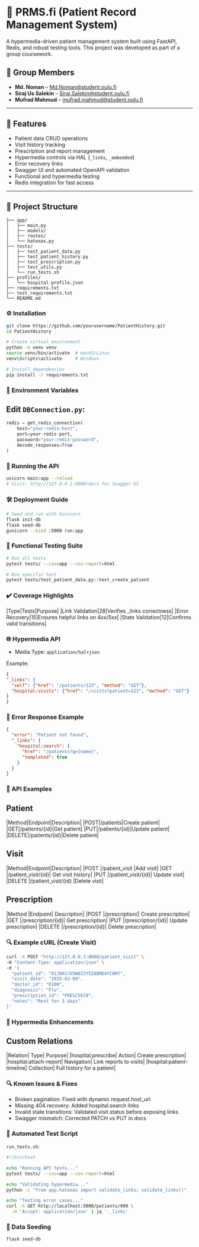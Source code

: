 # 🏥 PRMS.fi (Patient Record Management System)

A hypermedia-driven patient management system built using FastAPI, Redis, and robust testing tools. This project was developed as part of a group coursework.

## 👥 Group Members

- **Md. Noman** – [Md.Noman@student.oulu.fi](mailto:Md.Noman@student.oulu.fi)  
- **Siraj Us Salekin** – [Siraj.Salekin@student.oulu.fi](mailto:Siraj.Salekin@student.oulu.fi)  
- **Mufrad Mahmud** – [mufrad.mahmud@student.oulu.fi](mailto:mufrad.mahmud@student.oulu.fi)

---

## 🚀 Features

- Patient data CRUD operations
- Visit history tracking
- Prescription and report management
- Hypermedia controls via HAL (`_links`, `_embedded`)
- Error recovery links
- Swagger UI and automated OpenAPI validation
- Functional and hypermedia testing
- Redis integration for fast access

---

## 📁 Project Structure

```plaintext
├── app/
│   ├── main.py
│   ├── models/
│   ├── routes/
│   └── hateoas.py
├── tests/
│   ├── test_patient_data.py
│   ├── test_patient_history.py
│   ├── test_prescription.py
│   ├── test_utils.py
│   └── run_tests.sh
├── profiles/
│   └── hospital-profile.json
├── requirements.txt
├── test_requirements.txt
└── README.md
```


### ⚙️ Installation

```bash
git clone https://github.com/yourusername/PatientHistory.git
cd PatientHistory

# Create virtual environment
python -m venv venv
source venv/bin/activate  # macOS/Linux
venv\Scripts\activate     # Windows

# Install dependencies
pip install -r requirements.txt
```

### 🔐 Environment Variables
## Edit `DBConnection.py`:

```python
redis = get_redis_connection(
    host="your-redis-host",
    port=your-redis-port,
    password="your-redis-password",
    decode_responses=True
)
```

### 🚦 Running the API

```bash
uvicorn main:app --reload
# Visit: http://127.0.0.1:8000/docs for Swagger UI
```

### 🛠️ Deployment Guide

```bash
# Seed and run with Gunicorn
flask init-db
flask seed-db
gunicorn --bind :5000 run:app
```

### 🧪 Functional Testing Suite

```bash
# Run all tests
pytest tests/ --cov=app --cov-report=html

# Run specific test
pytest tests/test_patient_data.py::test_create_patient
```

### ✔️ Coverage Highlights
|Type|Tests|Purpose|
|Link Validation|28|Verifies _links correctness|
|Error Recovery|15|Ensures helpful links on 4xx/5xx|
|State Validation|12|Confirms valid transitions|

### 🌐 Hypermedia API
- Media Type: `application/hal+json`

Example:
  ```json
  {
  "_links": {
    "self": {"href": "/patients/123", "method": "GET"},
    "hospital:visits": {"href": "/visits?patient=123", "method": "GET"}
  }
 }
```

### 🔄 Error Response Example
```json
{
  "error": "Patient not found",
  "_links": {
    "hospital:search": {
      "href": "/patients?q={name}",
      "templated": true
    }
  }
}
```

### 📘 API Examples

## Patient
|Method|Endpoint|Description|
|POST|/patients|Create patient|
|GET|/patients/{id}|Get patient|
|PUT|/patients/{id}|Update patient|
|DELETE|/patients/{id}|Delete patient|

## Visit
|Method|Endpoint|Description|
|POST	|/patient_visit	|Add visit|
|GET	|/patient_visit/{id}|	Get visit history|
|PUT	|/patient_visit/{id}|	Update visit|
|DELETE	|/patient_visit/{id}	|Delete visit|

## Prescription
|Method	|Endpoint|	Description|
|POST	|/prescription/|	Create prescription|
|GET	|/prescription/{id}|	Get prescription|
|PUT	|/prescription/{id}|	Update prescription|
|DELETE	|/prescription/{id}|	Delete prescription|

### 🔍 Example cURL (Create Visit)

```bash
curl -X POST "http://127.0.0.1:8000/patient_visit" \
-H "Content-Type: application/json" \
-d '{
  "patient_id": "01JN9JJVXW8Z3Y5Z8BMD4YCHM7",
  "visit_date": "2025-02-09",
  "doctor_id": "D100",
  "diagnosis": "Flu",
  "prescription_id": "PRESC5678",
  "notes": "Rest for 3 days"
}'
```

### 🧠 Hypermedia Enhancements
## Custom Relations
|Relation|	Type|	Purpose|
|hospital:prescribe|	Action|	Create prescription|
|hospital:attach-report|	Navigation|	Link reports to visits|
|hospital:patient-timeline|	Collection|	Full history for a patient|

### 🔍 Known Issues & Fixes
- Broken pagination: Fixed with dynamic request.host_url
- Missing 404 recovery: Added hospital:search links
- Invalid state transitions: Validated visit.status before exposing links
- Swagger mismatch: Corrected PATCH vs PUT in docs

### 🧪 Automated Test Script

`run_tests.sh`:

```bash
#!/bin/bash

echo "Running API tests..."
pytest tests/ --cov=app --cov-report=html

echo "Validating hypermedia..."
python -c "from app.hateoas import validate_links; validate_links()"

echo "Testing error cases..."
curl -X GET http://localhost:5000/patients/999 \
  -H 'Accept: application/json' | jq '._links'

```

### 📂 Data Seeding

```bash
flask seed-db
```












